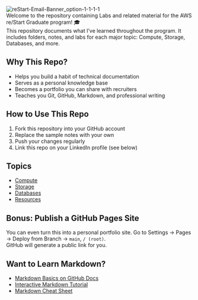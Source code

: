 ![reStart-Email-Banner_option-1-1-1-1](https://github.com/user-attachments/assets/7af63e79-f383-4795-b097-575237691ff4)
<br>Welcome to the repository containing Labs and related material for the AWS re/Start Graduate program! 🎓 
<br>
This repository documents what I’ve learned throughout the program. It includes folders, notes, and labs for each major topic: Compute, Storage, Databases, and more.
## Why This Repo?
- Helps you build a habit of technical documentation
- Serves as a personal knowledge base
- Becomes a portfolio you can share with recruiters
- Teaches you Git, GitHub, Markdown, and professional writing

## How to Use This Repo
1. Fork this repository into your GitHub account
2. Replace the sample notes with your own
3. Push your changes regularly
4. Link this repo on your LinkedIn profile (see below)

## Topics

- [Compute](./compute/topic-notes.md)
- [Storage](./storage/topic-notes.md)
- [Databases](./databases/database-design.md)
- [Resources](./resources/helpful-links.md)

## Bonus: Publish a GitHub Pages Site

You can even turn this into a personal portfolio site. Go to Settings → Pages → Deploy from Branch → `main`, `/ (root)`.  
GitHub will generate a public link for you.

## Want to Learn Markdown?

- [Markdown Basics on GitHub Docs](https://docs.github.com/en/get-started/writing-on-github)
- [Interactive Markdown Tutorial](https://www.markdowntutorial.com/)
- [Markdown Cheat Sheet](https://www.markdownguide.org/cheat-sheet/)

